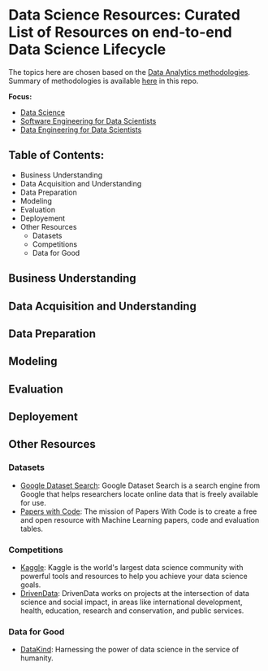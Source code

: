 # Data Science Resources: Curated List of Resources on end-to-end Data Science Lifecycle 

The topics here are chosen based on the [Data Analytics methodologies](https://github.com/kaymal/data-science-resources/blob/master/methodologies.md). Summary of methodologies is available [here](https://github.com/kaymal/data-science-resources/blob/master/methodologies.md) in this repo.

**Focus:**
- [Data Science](#Table-of-Contents)
- [Software Engineering for Data Scientists](https://github.com/kaymal/data-science-resources/blob/master/software-engineering.md)
- [Data Engineering for Data Scientists](https://github.com/kaymal/data-science-resources/blob/master/data-engineering.md)


Table of Contents:
---
- Business Understanding
- Data Acquisition and Understanding
- Data Preparation
- Modeling
- Evaluation
- Deployement
- Other Resources
    - Datasets
    - Competitions
    - Data for Good

## Business Understanding

## Data Acquisition and Understanding

## Data Preparation

## Modeling

## Evaluation

## Deployement

## Other Resources

### Datasets

- [Google Dataset Search](https://datasetsearch.research.google.com): Google Dataset Search is a search engine from Google that helps researchers locate online data that is freely available for use.
- [Papers with Code](https://paperswithcode.com): The mission of Papers With Code is to create a free and open resource with Machine Learning papers, code and evaluation tables.

### Competitions

- [Kaggle](https://www.kaggle.com): Kaggle is the world's largest data science community with powerful tools and resources to help you achieve your data science goals.
- [DrivenData](www.drivendata.org): DrivenData works on projects at the intersection of data science and social impact, in areas like international development, health, education, research and conservation, and public services. 

### Data for Good

- [DataKind](https://www.datakind.org): Harnessing the power of data science in the service of humanity.